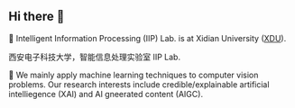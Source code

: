 ## Hi there 👋

🙋‍ Intelligent Information Processing (IIP) Lab. is at Xidian University ([XDU](https://www.xidian.edu.cn/)). 

西安电子科技大学，智能信息处理实验室 IIP Lab.

🧙 We mainly apply machine learning techniques to computer vision problems. Our research interests include credible/explainable artificial intelliegence (XAI) and AI gneerated content (AIGC). 


<!--

**Here are some ideas to get you started:**

🙋‍♀️ A short introduction - what is your organization all about?
🌈 Contribution guidelines - how can the community get involved?
👩‍💻 Useful resources - where can the community find your docs? Is there anything else the community should know?
🍿 Fun facts - what does your team eat for breakfast?
🧙 Remember, you can do mighty things with the power of [Markdown](https://docs.github.com/github/writing-on-github/getting-started-with-writing-and-formatting-on-github/basic-writing-and-formatting-syntax)
-->
